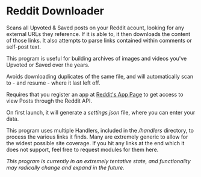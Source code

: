 # Reddit Downloader
Scans all Upvoted &amp; Saved posts on your Reddit acount, looking for any external URLs they reference. If it is able to, it then downloads the content of those links.
It also attempts to parse links contained within comments or self-post text.

This program is useful for building archives of images and videos you've Upvoted or Saved over the years.

Avoids downloading duplicates of the same file, and will automatically scan to - and resume - where it last left off.

Requires that you register an app at [Reddit's App Page](https://www.reddit.com/prefs/apps) to get access to view Posts through the Reddit API.

On first launch, it will generate a *settings.json* file, where you can enter your data.

This program uses multiple Handlers, included in the */handlers* directory, to process the various links it finds. Many are extremely generic to allow for the widest possible site coverage.
If you hit any links at the end which it does not support, feel free to request modules for them here.

*This program is currently in an extremely tentative state, and functionality may radically change and expand in the future.*